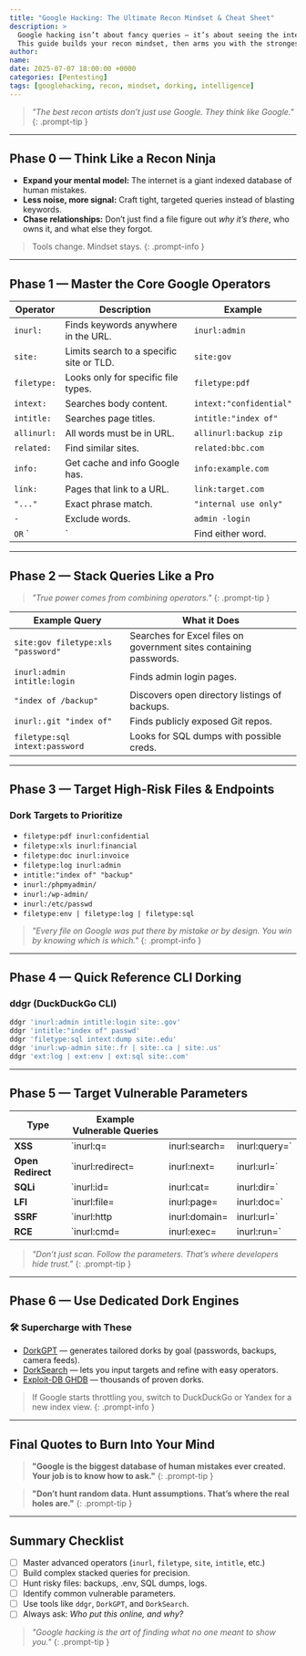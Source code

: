```yaml
---
title: "Google Hacking: The Ultimate Recon Mindset & Cheat Sheet"
description: >
  Google hacking isn’t about fancy queries — it’s about seeing the internet like an attacker.
  This guide builds your recon mindset, then arms you with the strongest dorks to uncover exposed secrets, forgotten files, and hidden doors.
author:
name:
date: 2025-07-07 18:00:00 +0000
categories: [Pentesting]
tags: [googlehacking, recon, mindset, dorking, intelligence]
---
```


> *"The best recon artists don’t just use Google. They think like Google."*
{: .prompt-tip }

---

## Phase 0 — Think Like a Recon Ninja

- **Expand your mental model:** The internet is a giant indexed database of human mistakes.
- **Less noise, more signal:** Craft tight, targeted queries instead of blasting keywords.
- **Chase relationships:** Don’t just find a file figure out *why it’s there*, who owns it, and what else they forgot.

> Tools change. Mindset stays.
{: .prompt-info }

---

## Phase 1 — Master the Core Google Operators

| Operator       | Description | Example |
|----------------|-------------|---------|
| `inurl:`       | Finds keywords anywhere in the URL. | `inurl:admin` |
| `site:`        | Limits search to a specific site or TLD. | `site:gov` |
| `filetype:`    | Looks only for specific file types. | `filetype:pdf` |
| `intext:`      | Searches body content. | `intext:"confidential"` |
| `intitle:`     | Searches page titles. | `intitle:"index of"` |
| `allinurl:`    | All words must be in URL. | `allinurl:backup zip` |
| `related:`     | Find similar sites. | `related:bbc.com` |
| `info:`        | Get cache and info Google has. | `info:example.com` |
| `link:`        | Pages that link to a URL. | `link:target.com` |
| `"..."`        | Exact phrase match. | `"internal use only"` |
| `-`            | Exclude words. | `admin -login` |
| `OR` `|`       | Find either word. | `dev OR stage` |

---

## Phase 2 — Stack Queries Like a Pro

> *"True power comes from combining operators."*
{: .prompt-tip }

| Example Query | What it Does |
|---------------|--------------|
| `site:gov filetype:xls "password"` | Searches for Excel files on government sites containing passwords. |
| `inurl:admin intitle:login` | Finds admin login pages. |
| `"index of /backup"` | Discovers open directory listings of backups. |
| `inurl:.git "index of"` | Finds publicly exposed Git repos. |
| `filetype:sql intext:password` | Looks for SQL dumps with possible creds. |

---

## Phase 3 — Target High-Risk Files & Endpoints

### Dork Targets to Prioritize

- `filetype:pdf inurl:confidential`
- `filetype:xls inurl:financial`
- `filetype:doc inurl:invoice`
- `filetype:log inurl:admin`
- `intitle:"index of" "backup"`
- `inurl:/phpmyadmin/`
- `inurl:/wp-admin/`
- `inurl:/etc/passwd`
- `filetype:env | filetype:log | filetype:sql`

> *"Every file on Google was put there by mistake or by design. You win by knowing which is which."*
{: .prompt-info }

---

## Phase 4 — Quick Reference CLI Dorking

### ddgr (DuckDuckGo CLI)

```bash
ddgr 'inurl:admin intitle:login site:.gov'
ddgr 'intitle:"index of" passwd'
ddgr 'filetype:sql intext:dump site:.edu'
ddgr 'inurl:wp-admin site:.fr | site:.ca | site:.us'
ddgr 'ext:log | ext:env | ext:sql site:.com'
````

---

## Phase 5 — Target Vulnerable Parameters

| Type              | Example Vulnerable Queries |                |                 |
| ----------------- | -------------------------- | -------------- | --------------- |
| **XSS**           | \`inurl\:q=                | inurl\:search= | inurl\:query=\` |
| **Open Redirect** | \`inurl\:redirect=         | inurl\:next=   | inurl\:url=\`   |
| **SQLi**          | \`inurl\:id=               | inurl\:cat=    | inurl\:dir=\`   |
| **LFI**           | \`inurl\:file=             | inurl\:page=   | inurl\:doc=\`   |
| **SSRF**          | \`inurl\:http              | inurl\:domain= | inurl\:url=\`   |
| **RCE**           | \`inurl\:cmd=              | inurl\:exec=   | inurl\:run=\`   |

> *"Don’t just scan. Follow the parameters. That’s where developers hide trust."*
> {: .prompt-tip }

---

## Phase 6 — Use Dedicated Dork Engines

### 🛠 Supercharge with These

* [DorkGPT](https://www.dorkgpt.com/) — generates tailored dorks by goal (passwords, backups, camera feeds).
* [DorkSearch](https://dorksearch.com/) — lets you input targets and refine with easy operators.
* [Exploit-DB GHDB](https://www.exploit-db.com/google-hacking-database) — thousands of proven dorks.

> If Google starts throttling you, switch to DuckDuckGo or Yandex for a new index view.
> {: .prompt-info }

---

## Final Quotes to Burn Into Your Mind

> **"Google is the biggest database of human mistakes ever created. Your job is to know how to ask."**
> {: .prompt-tip }

> **"Don’t hunt random data. Hunt assumptions. That’s where the real holes are."**
> {: .prompt-tip }

---

## Summary Checklist

* [ ] Master advanced operators (`inurl`, `filetype`, `site`, `intitle`, etc.)
* [ ] Build complex stacked queries for precision.
* [ ] Hunt risky files: backups, .env, SQL dumps, logs.
* [ ] Identify common vulnerable parameters.
* [ ] Use tools like `ddgr`, `DorkGPT`, and `DorkSearch`.
* [ ] Always ask: *Who put this online, and why?*

> *"Google hacking is the art of finding what no one meant to show you."*
> {: .prompt-tip }
